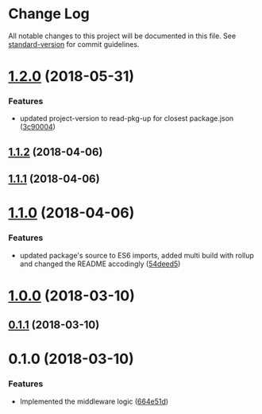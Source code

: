 # Change Log

All notable changes to this project will be documented in this file. See [standard-version](https://github.com/conventional-changelog/standard-version) for commit guidelines.

<a name="1.2.0"></a>

# [1.2.0](https://github.com/wasc-io/service-version/compare/v1.1.2...v1.2.0) (2018-05-31)

### Features

- updated project-version to read-pkg-up for closest package.json ([3c90004](https://github.com/wasc-io/service-version/commit/3c90004))

<a name="1.1.2"></a>

## [1.1.2](https://github.com/wasc-io/service-version/compare/v1.1.1...v1.1.2) (2018-04-06)

<a name="1.1.1"></a>

## [1.1.1](https://github.com/wasc-io/service-version/compare/v1.1.0...v1.1.1) (2018-04-06)

<a name="1.1.0"></a>

# [1.1.0](https://github.com/wasc-io/service-version/compare/v1.0.0...v1.1.0) (2018-04-06)

### Features

- updated package's source to ES6 imports, added multi build with rollup and changed the README accodingly ([54deed5](https://github.com/wasc-io/service-version/commit/54deed5))

<a name="1.0.0"></a>

# [1.0.0](http://github.com/wasc/service-version/compare/v0.1.1...v1.0.0) (2018-03-10)

<a name="0.1.1"></a>

## [0.1.1](http://github.com/wasc/service-version/compare/v0.1.0...v0.1.1) (2018-03-10)

<a name="0.1.0"></a>

# 0.1.0 (2018-03-10)

### Features

- Implemented the middleware logic ([664e51d](http://github.com/wasc/service-version/commits/664e51d))
